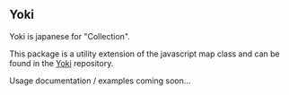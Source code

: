 ## Yoki

Yoki is japanese for "Collection".

This package is a utility extension of the javascript map class and can be found in the [Yoki](https://github.com/AkumaKodo/Yoki) repository.

Usage documentation / examples coming soon...

